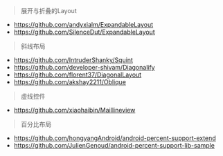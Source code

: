 > 展开与折叠的Layout
- https://github.com/andyxialm/ExpandableLayout
- https://github.com/SilenceDut/ExpandableLayout


> 斜线布局
- https://github.com/IntruderShanky/Squint
- https://github.com/developer-shivam/Diagonalify
- https://github.com/florent37/DiagonalLayout
- https://github.com/akshay2211/Oblique

> 虚线控件
- https://github.com/xiaohaibin/Maillineview


> 百分比布局
- https://github.com/hongyangAndroid/android-percent-support-extend
- https://github.com/JulienGenoud/android-percent-support-lib-sample